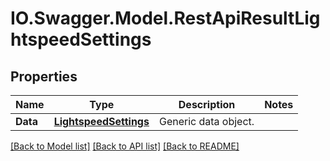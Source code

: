 # IO.Swagger.Model.RestApiResultLightspeedSettings
## Properties

Name | Type | Description | Notes
------------ | ------------- | ------------- | -------------
**Data** | [**LightspeedSettings**](LightspeedSettings.md) | Generic data object. | 

[[Back to Model list]](../README.md#documentation-for-models) [[Back to API list]](../README.md#documentation-for-api-endpoints) [[Back to README]](../README.md)

